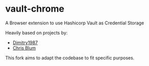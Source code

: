 # vault-chrome
A Browser extension to use Hashicorp Vault as Credential Storage

Heavily based on projects by:
- [Dimitry1987](https://github.com/Dmitry1987)
- [Chris Blum](https://github.com/zeichenanonym)

This fork aims to adapt the codebase to fit specific purposes.